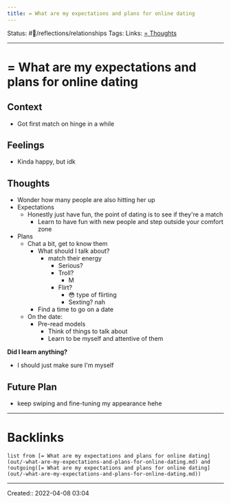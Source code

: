 ```yaml
---
title: = What are my expectations and plans for online dating
---
```

Status: #💭/reflections/relationships 
Tags: 
Links: [= Thoughts](out/-thoughts.md)
___
# = What are my expectations and plans for online dating
## Context
- Got first match on hinge in a while

## Feelings
 - Kinda happy, but idk

## Thoughts
- Wonder how many people are also hitting her up
- Expectations
	- Honestly just have fun, the point of dating is to see if they're a match
		- Learn to have fun with new people and step outside your comfort zone
- Plans
	- Chat a bit, get to know them
		- What should I talk about?
			- match their energy
				- Serious?
				- Troll?
					- M
				- Flirt?
					- :flushed: type of flirting
					- Sexting? nah
		- Find a time to go on a date
	- On the date:
		- Pre-read models
			- Think of things to talk about
			- Learn to be myself and attentive of them


**Did I learn anything?**
- I should just make sure I'm myself
## Future Plan
- keep swiping and fine-tuning my appearance hehe
___
# Backlinks
```dataview
list from [= What are my expectations and plans for online dating](out/-what-are-my-expectations-and-plans-for-online-dating.md) and !outgoing([= What are my expectations and plans for online dating](out/-what-are-my-expectations-and-plans-for-online-dating.md))
```
___
Created::  2022-04-08 03:04

